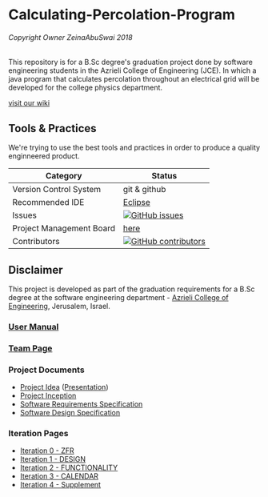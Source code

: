 # Calculating-Percolation-Program

###### Copyright Owner ZeinaAbuSwai 2018

This repository is for a B.Sc degree's graduation project done by software engineering students in the Azrieli College of Engineering (JCE). 
In which a java program that calculates percolation throughout an electrical grid will be developed for the college physics department.

[visit our wiki](https://github.com/ZeinaAbuSwai/Calculating-Percolation-Program/wiki)


## Tools & Practices
We're trying to use the best tools and practices in order to produce a quality enginneered product.

|Category|Status|
|---|---|
| Version Control System| git & github |
| Recommended IDE | [Eclipse](https://www.eclipse.org) |
| Issues | [![GitHub issues](https://img.shields.io/github/issues/jce-il/project-template.svg?style=flat)](https://github.com/ZeinaAbuSwai/Calculating-Percolation-Program/issues) |
| Project Management Board| [here](https://github.com/ZeinaAbuSwai/Calculating-Percolation-Program/projects) |
| Contributors | [![GitHub contributors](https://img.shields.io/github/contributors/jce-il/project-template.svg)](https://github.com/ZeinaAbuSwai/Salametcom/graphs/contributors)|

## Disclaimer
This project is developed as part of the graduation requirements for a B.Sc degree at the software engineering department - [Azrieli College of Engineering](http://www.jce.ac.il/), Jerusalem, Israel.


### [User Manual](../../wiki/user-manual) 

### [Team Page](../../wiki/team)

### Project Documents
- [Project Idea](docs/idea.pdf) ([Presentation](docs/idea-slides.pdf))
- [Project Inception](../../wiki/Project-Inception)
- [Software Requirements Specification](../../wiki/srs)
- [Software Design Specification](../../wiki/sds)

### Iteration Pages
- [Iteration 0 - ZFR](https://github.com/ZeinaAbuSwai/Salametcom/wiki/Iteration-0---ZFR)
- [Iteration 1 - DESIGN](https://github.com/ZeinaAbuSwai/Salametcom/wiki/Iteration-1--DESIGN)
- [Iteration 2 - FUNCTIONALITY](https://github.com/ZeinaAbuSwai/Salametcom/wiki/Iteration-2---FUNCTIONALITY)
- [Iteration 3 - CALENDAR](https://github.com/ZeinaAbuSwai/Salametcom/wiki/Iteration-3---CALENDAR)
- [Iteration 4 - Supplement](https://github.com/ZeinaAbuSwai/Salametcom/wiki/Iteration-4---Supplement)



